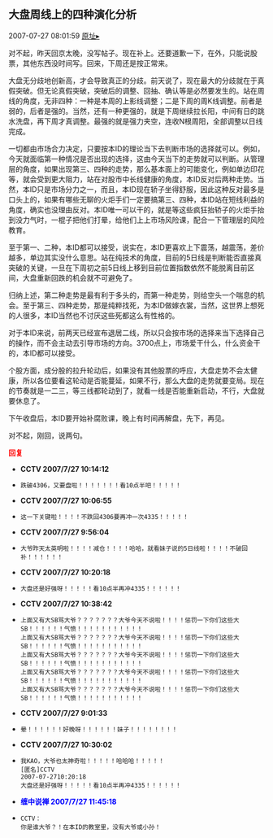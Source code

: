 ## 大盘周线上的四种演化分析
2007-07-27 08:01:59
[原址▸](http://www.fxgan.com/chan_time/2007_07_12/613.htm)



 对不起，昨天回京太晚，没写帖子。现在补上。还要道歉一下，在外，只能说股票，其他东西没时间写。回来，下周还是按正常来。


 


 大盘无分歧地创新高，才会导致真正的分歧。前天说了，现在最大的分歧就在于真假突破。但无论真假突破，突破后的调整、回抽、确认等是必然要发生的。站在周线的角度，无非四种：一种是本周的上影线调整；二是下周的周K线调整。前者是弱的，后者是强的。当然，还有一种更强的，就是下周继续拉长阳，中间有日的跳水洗盘，再下周才真调整。最强的就是强力夹空，连收N根周阳，全部调整以日线完成。


 


 一切都由市场合力决定，只要按本ID的理论当下去判断市场的选择就可以。例如，今天就面临第一种情况是否出现的选择，这由今天当下的走势就可以判断。从管理层的角度，如果出现第三、四种的走势，那么基本面上的可能变化，例如单边印花等，就会受到更大阻力，站在对股市中长线健康的角度，本ID反对后两种走势。当然，本ID只是市场分力之一，而且，本ID现在轿子坐得舒服，因此这种反对最多是口头上的，如果有哪些无聊的火炬手们一定要搞第三、四种，本ID站在短线利益的角度，确实也没理由反对。本ID唯一可以干的，就是等这些疯狂抬轿子的火炬手抬到没力气时，一棍子把他们打晕，给他们上上市场风险课，配合一下管理层的风险教育。


 


 至于第一、二种，本ID都可以接受，说实在，本ID更喜欢上下震荡，越震荡，差价越多，单边其实没什么意思。站在纯技术的角度，目前的5日线是判断能否直接真突破的关键，一旦在下周初之前5日线上移到目前位置指数依然不能脱离目前区间，大盘重新回跌的机会就不可避免了。


 


 归纳上述，第二种走势是最有利于多头的，而第一种走势，则给空头一个喘息的机会。至于第三、四种走势，那是纯粹找死，为本ID做嫁衣裳，当然，这世界上想死的人很多，本ID当然也不讨厌这些死都这么有性格的。


 


 对于本ID来说，前两天已经宣布退居二线，所以只会按市场的选择来当下选择自己的操作，而不会主动去引导市场的方向。3700点上，市场爱干什么，什么资金干的，本ID都可以接受。


 


 个股方面，成分股的拉升轮动后，如果没有其他股票的呼应，大盘走势不会太健康，所以各位要看这轮动是否能蔓延，如果不行，那么大盘的走势就要变局。现在的节奏就是一二三，等三线都轮动到了，就看一线是否能重新启动，不行，大盘就要休息了。


 


 下午收盘后，本ID要开始补腐败课，晚上有时间再解盘，先下，再见。


 


 


 对不起，刚回，说两句。





<font color='red'>**回复**</font>


- **CCTV 2007/7/27 10:14:12**
- ```
  跌破4306，又要盘啦！！！！！！！看10点半吧！！！！！
  ```
- **CCTV 2007/7/27 10:06:55**
- ```
  这一下关键啦！！！！不跌回4306要再冲一次4335！！！！！
  ```
- **CCTV 2007/7/27 9:56:04**
- ```
  大爷昨天太英明啦！！！！减仓！！！！哈哈，就看妹子说的5日线啦！！！！不破回补！！！！！！
  ```
- **CCTV 2007/7/27 10:20:18**
- ```
  大盘还是好强呀！！！！！看10点半再冲4335！！！！！！
  ```
- **CCTV 2007/7/27 10:38:42**
- ```
  上面又有大SB骂大爷？？？？？？？大爷今天不说啦！！！！惩罚一下你们这些大SB！！！！！！气愤！！！！！！！！！！！
  上面又有大SB骂大爷？？？？？？？大爷今天不说啦！！！！惩罚一下你们这些大SB！！！！！！气愤！！！！！！！！！！！
  上面又有大SB骂大爷？？？？？？？大爷今天不说啦！！！！惩罚一下你们这些大SB！！！！！！气愤！！！！！！！！！！！
  上面又有大SB骂大爷？？？？？？？大爷今天不说啦！！！！惩罚一下你们这些大SB！！！！！！气愤！！！！！！！！！！！
  上面又有大SB骂大爷？？？？？？？大爷今天不说啦！！！！惩罚一下你们这些大SB！！！！！！气愤！！！！！！！！！！！
  ```
- **CCTV 2007/7/27 9:01:33**
- ```
  晕！！！！！！好晚呀！！！！！！妹子！！！！！！！！
  ```
- **CCTV 2007/7/27 10:30:02**
- ```
  我KAO，大爷也太神奇啦！！！！！哈哈哈！！！！！
  [匿名]CCTV
  2007-07-2710:20:18
  大盘还是好强呀！！！！！看10点半再冲4335！！！！！！
  ```
- **<font color='blue'>缠中说禅 2007/7/27 11:45:18</font>**
- ```
  CCTV：
  你是谁大爷？！在本ID的教室里，没有大爷或小孙！
  ```
